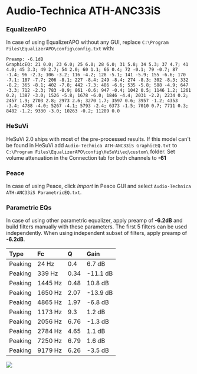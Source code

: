 # Audio-Technica ATH-ANC33iS

### EqualizerAPO
In case of using EqualizerAPO without any GUI, replace `C:\Program Files\EqualizerAPO\config\config.txt`
with:
```
Preamp: -6.1dB
GraphicEQ: 21 0.0; 23 6.0; 25 6.0; 28 6.0; 31 5.8; 34 5.3; 37 4.7; 41 4.0; 45 3.3; 49 2.7; 54 2.0; 60 1.1; 66 0.4; 72 -0.1; 79 -0.7; 87 -1.4; 96 -2.3; 106 -3.2; 116 -4.2; 128 -5.1; 141 -5.9; 155 -6.6; 170 -7.1; 187 -7.7; 206 -8.1; 227 -8.4; 249 -8.4; 274 -8.3; 302 -8.3; 332 -8.2; 365 -8.1; 402 -7.8; 442 -7.3; 486 -6.6; 535 -5.8; 588 -4.9; 647 -3.3; 712 -2.3; 783 -0.9; 861 -0.6; 947 -0.4; 1042 0.5; 1146 1.2; 1261 0.2; 1387 -3.0; 1526 -5.8; 1678 -6.0; 1846 -4.4; 2031 -2.2; 2234 0.2; 2457 1.9; 2703 2.8; 2973 2.6; 3270 1.7; 3597 0.6; 3957 -1.2; 4353 -3.4; 4788 -4.0; 5267 -4.1; 5793 -2.4; 6373 -1.5; 7010 0.7; 7711 0.3; 8482 -1.2; 9330 -3.0; 10263 -0.2; 11289 0.0
```

### HeSuVi
HeSuVi 2.0 ships with most of the pre-processed results. If this model can't be found in HeSuVi add
`Audio-Technica ATH-ANC33iS GraphicEQ.txt` to `C:\Program Files\EqualizerAPO\config\HeSuVi\eq\custom\` folder.
Set volume attenuation in the Connection tab for both channels to **-61**

### Peace
In case of using Peace, click *Import* in Peace GUI and select `Audio-Technica ATH-ANC33iS ParametricEQ.txt`.

### Parametric EQs
In case of using other parametric equalizer, apply preamp of **-6.2dB** and build filters manually
with these parameters. The first 5 filters can be used independently.
When using independent subset of filters, apply preamp of **-6.2dB**.

| Type    | Fc      |    Q | Gain     |
|:--------|:--------|:-----|:---------|
| Peaking | 24 Hz   | 0.4  | 6.7 dB   |
| Peaking | 339 Hz  | 0.34 | -11.1 dB |
| Peaking | 1445 Hz | 0.48 | 10.8 dB  |
| Peaking | 1650 Hz | 2.07 | -13.9 dB |
| Peaking | 4865 Hz | 1.97 | -6.8 dB  |
| Peaking | 1173 Hz | 9.3  | 1.2 dB   |
| Peaking | 2056 Hz | 6.76 | -1.3 dB  |
| Peaking | 2784 Hz | 4.65 | 1.1 dB   |
| Peaking | 7250 Hz | 6.79 | 1.6 dB   |
| Peaking | 9179 Hz | 6.26 | -3.5 dB  |

![](https://raw.githubusercontent.com/jaakkopasanen/AutoEq/master/results/rtings/sbaf-serious/Audio-Technica%20ATH-ANC33iS/Audio-Technica%20ATH-ANC33iS.png)